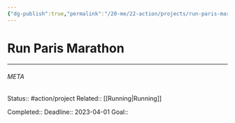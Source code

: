 ```yaml
---
{"dg-publish":true,"permalink":"/20-me/22-action/projects/run-paris-marathon/"}
---
```


# Run Paris Marathon
---




###### META
Status:: #action/project 
Related:: [[Running\|Running]] 

Completed:: 
Deadline:: 2023-04-01 
Goal:: 
